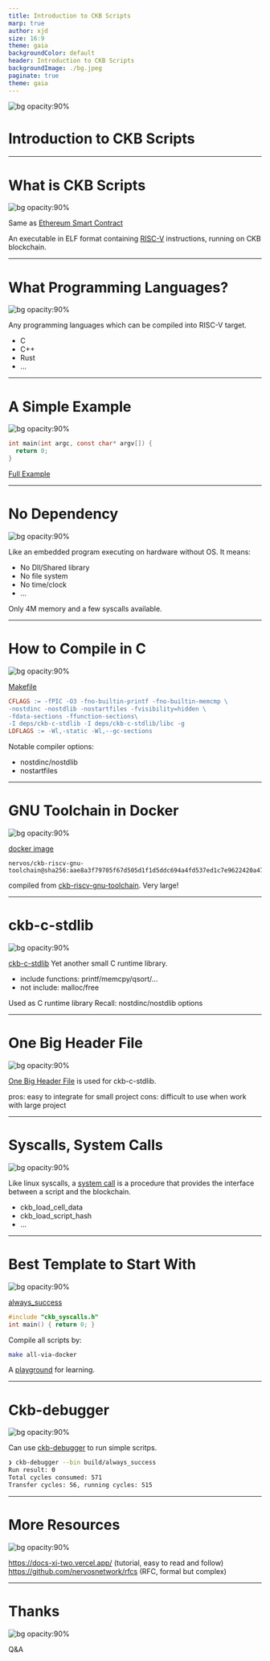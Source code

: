 ```yaml
---
title: Introduction to CKB Scripts
marp: true
author: xjd
size: 16:9
theme: gaia
backgroundColor: default
header: Introduction to CKB Scripts
backgroundImage: ./bg.jpeg
paginate: true
theme: gaia
---
```

![bg opacity:90%](./bg.jpeg)
# Introduction to CKB Scripts

---
# What is CKB Scripts
![bg opacity:90%](./bg.jpeg)

Same as [Ethereum Smart Contract](https://ethereum.org/en/developers/docs/smart-contracts)

An executable in ELF format containing [RISC-V](https://riscv.org/) instructions, running on CKB blockchain.

---
# What Programming Languages?
![bg opacity:90%](./bg.jpeg)

Any programming languages which can be compiled into RISC-V target.
- C
- C++
- Rust
- ...

---
# A Simple Example
![bg opacity:90%](./bg.jpeg)

```C
int main(int argc, const char* argv[]) {
  return 0;
}
```
[Full Example](https://github.com/XuJiandong/risc-v-playground/blob/master/c/hello.c)

---
# No Dependency
![bg opacity:90%](./bg.jpeg)


Like an embedded program executing on hardware without OS. It means:
- No Dll/Shared library
- No file system
- No time/clock
- ...

Only 4M memory and a few syscalls available.

---
# How to Compile in C
![bg opacity:90%](./bg.jpeg)

[Makefile](https://github.com/XuJiandong/risc-v-playground/blob/7cb13fc7774f6e749a391f5993b061e2646c016e/Makefile#L12-L16)
```Makefile
CFLAGS := -fPIC -O3 -fno-builtin-printf -fno-builtin-memcmp \
-nostdinc -nostdlib -nostartfiles -fvisibility=hidden \
-fdata-sections -ffunction-sections\
-I deps/ckb-c-stdlib -I deps/ckb-c-stdlib/libc -g
LDFLAGS := -Wl,-static -Wl,--gc-sections
```
Notable compiler options:
- nostdinc/nostdlib
- nostartfiles

---
# GNU Toolchain in Docker
![bg opacity:90%](./bg.jpeg)


[docker image](https://github.com/nervosnetwork/ckb-production-scripts/blob/ddaeae8f065a5b600805b46d75c53de9bf290e68/Makefile#L28)
```
nervos/ckb-riscv-gnu-toolchain@sha256:aae8a3f79705f67d505d1f1d5ddc694a4fd537ed1c7e9622420a470d59ba2ec3
```
compiled from [ckb-riscv-gnu-toolchain](https://github.com/nervosnetwork/ckb-riscv-gnu-toolchain). Very large!


---
# ckb-c-stdlib
![bg opacity:90%](./bg.jpeg)


[ckb-c-stdlib](https://github.com/nervosnetwork/ckb-c-stdlib)
Yet another small C runtime library. 
- include functions: printf/memcpy/qsort/...
- not include: malloc/free

Used as C runtime library
Recall: nostdinc/nostdlib options

---
# One Big Header File
![bg opacity:90%](./bg.jpeg)

[One Big Header File](https://wiki.c2.com/?OneBigHeaderFile) is used for ckb-c-stdlib.

pros: easy to integrate for small project
cons: difficult to use when work with large project



---
# Syscalls, System Calls
![bg opacity:90%](./bg.jpeg)

Like linux syscalls, a [system call](https://github.com/nervosnetwork/ckb-c-stdlib/blob/master/ckb_syscalls.h) is a procedure that provides the interface between a script and the blockchain.
- ckb_load_cell_data
- ckb_load_script_hash
- ...


---
# Best Template to Start With
![bg opacity:90%](./bg.jpeg)


[always_success](https://github.com/nervosnetwork/ckb-production-scripts/blob/ddaeae8f065a5b600805b46d75c53de9bf290e68/Makefile#L46)
```C
#include "ckb_syscalls.h"
int main() { return 0; }
```
Compile all scripts by:
```Bash
make all-via-docker
```
A [playground](https://github.com/XuJiandong/risc-v-playground) for learning.

---
# Ckb-debugger
![bg opacity:90%](./bg.jpeg)

Can use [ckb-debugger](https://github.com/nervosnetwork/ckb-standalone-debugger/releases) to run simple scritps.

```bash
❯ ckb-debugger --bin build/always_success
Run result: 0
Total cycles consumed: 571
Transfer cycles: 56, running cycles: 515
```


---
# More Resources
![bg opacity:90%](./bg.jpeg)



https://docs-xi-two.vercel.app/ (tutorial, easy to read and follow)
https://github.com/nervosnetwork/rfcs (RFC, formal but complex)

---
# Thanks
![bg opacity:90%](./bg.jpeg)


Q&A
